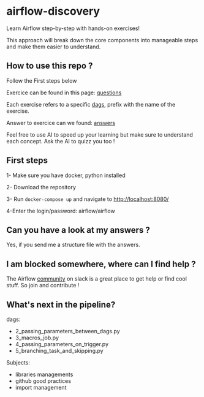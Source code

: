 # airflow-discovery
Learn Airflow step-by-step with hands-on exercises! 

This approach will break down the core components into manageable steps and make them easier to understand.

## How to use this repo ?

Follow the First steps below

Exercice can be found in this page: [questions](https://github.com/80auline/airflow-discovery/blob/infrastructure-set-up/dags/README.md)

Each exercise refers to a specific [dags](https://github.com/80auline/airflow-discovery/tree/infrastructure-set-up/dags), prefix with the name of the exercise.

Answer to exercice can we found: [answers](https://github.com/80auline/airflow-discovery/tree/main/answers)

Feel free to use AI to speed up your learning but make sure to understand each concept. Ask the AI to quizz you too !

## First steps

1- Make sure you have docker, python installed

2- Download the repository

3- Run `docker-compose up` and navigate to [http://localhost:8080/](http://localhost:8080/)

4-Enter the login/password: airflow/airflow

## Can you have a look at my answers ?

Yes, if you send me a structure file with the answers.

## I am blocked somewhere, where can I find help ?

The Airflow [community](https://airflow.apache.org/community/) on slack is a great place to get help or find cool stuff. So join and contribute !

## What's next in the pipeline? 

dags:
- 2_passing_parameters_between_dags.py
- 3_macros_job.py
- 4_passing_parameters_on_trigger.py 
- 5_branching_task_and_skipping.py



Subjects:

- libraries managements
- github good practices
- import management